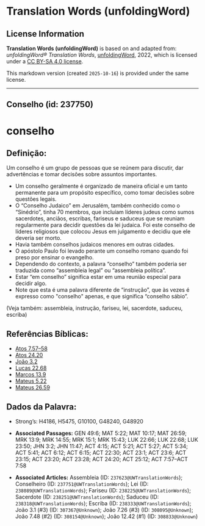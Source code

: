 # Translation Words (unfoldingWord)

## License Information

**Translation Words (unfoldingWord)** is based on and adapted from: _unfoldingWord® Translation Words_, [unfoldingWord](https://unfoldingword.org/utw), 2022, which is licensed under a [CC BY-SA 4.0 license](https://creativecommons.org/licenses/by-sa/4.0/legalcode.en).

This markdown version (created `2025-10-16`) is provided under the same license.



--------------------------------

## Conselho (id: 237750)

conselho
========

Definição:
----------

Um conselho é um grupo de pessoas que se reúnem para discutir, dar advertências e tomar decisões sobre assuntos importantes.

* Um conselho geralmente é organizado de maneira oficial e um tanto permanente para um propósito específico, como tomar decisões sobre questões legais.
* O “Conselho Judaico” em Jerusalém, também conhecido como o “Sinédrio”, tinha 70 membros, que incluíam líderes judeus como sumos sacerdotes, anciãos, escribas, fariseus e saduceus que se reuniam regularmente para decidir questões da lei judaica. Foi este conselho de líderes religiosos que colocou Jesus em julgamento e decidiu que ele deveria ser morto.
* Havia também conselhos judaicos menores em outras cidades.
* O apóstolo Paulo foi levado perante um conselho romano quando foi preso por ensinar o evangelho.
* Dependendo do contexto, a palavra “conselho” também poderia ser traduzida como “assembleia legal” ou “assembleia política”.
* Estar “em conselho” significa estar em uma reunião especial para decidir algo.
* Note que esta é uma palavra diferente de “instrução”, que às vezes é expresso como "conselho" apenas, e que significa “conselho sábio”.

(Veja também: assembleia, instrução, fariseu, lei, sacerdote, saduceu, escriba)

Referências Bíblicas:
---------------------

* [Atos 7\.57–58](https://ref.ly/Acts7:57-Acts7:58)
* [Atos 24\.20](https://ref.ly/Acts24:20)
* [João 3\.2](https://ref.ly/John3:2)
* [Lucas 22\.68](https://ref.ly/Luke22:68)
* [Marcos 13\.9](https://ref.ly/Mark13:9)
* [Mateus 5\.22](https://ref.ly/Matt5:22)
* [Mateus 26\.59](https://ref.ly/Matt26:59)

Dados da Palavra:
-----------------

* Strong’s: H4186, H5475, G10100, G48240, G48920

* **Associated Passages:** GEN 49:6; MAT 5:22; MAT 10:17; MAT 26:59; MRK 13:9; MRK 14:55; MRK 15:1; MRK 15:43; LUK 22:66; LUK 22:68; LUK 23:50; JHN 3:2; JHN 11:47; ACT 4:15; ACT 5:21; ACT 5:27; ACT 5:34; ACT 5:41; ACT 6:12; ACT 6:15; ACT 22:30; ACT 23:1; ACT 23:6; ACT 23:15; ACT 23:20; ACT 23:28; ACT 24:20; ACT 25:12; ACT 7:57–ACT 7:58
* **Associated Articles:** Assembleia  (ID: `237623@UWTranslationWords`); Conselheiro (ID: `237751@UWTranslationWords`); Lei (ID: `238089@UWTranslationWords`); Fariseu (ID: `238225@UWTranslationWords`); Sacerdote (ID: `238251@UWTranslationWords`); Saduceu (ID: `238318@UWTranslationWords`); Escriba (ID: `238333@UWTranslationWords`); João 3.1 (#3) (ID: `307367@Unknown`); João 7.26 (#3) (ID: `308095@Unknown`); João 7.48 (#2) (ID: `308154@Unknown`); João 12.42 (#1) (ID: `308833@Unknown`)

